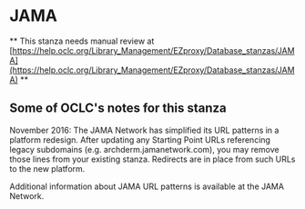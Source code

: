# JAMA
** This stanza needs manual review at [https://help.oclc.org/Library_Management/EZproxy/Database_stanzas/JAMA](https://help.oclc.org/Library_Management/EZproxy/Database_stanzas/JAMA) **

## Some of OCLC's notes for this stanza

November 2016: The JAMA Network has simplified its URL patterns in a platform redesign. After updating any Starting Point URLs referencing legacy subdomains (e.g. archderm.jamanetwork.com), you may remove those lines from your existing stanza. Redirects are in place from such URLs to the new platform.

Additional information about JAMA URL patterns is available at the JAMA Network.

&nbsp;
